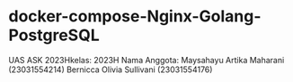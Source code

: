 # docker-compose-Nginx-Golang-PostgreSQL
UAS ASK 2023Hkelas: 2023H 
Nama Anggota: 
Maysahayu Artika Maharani (23031554214)
Bernicca Olivia Sullivani (23031554176)
